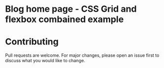 # Blog home page - CSS Grid and flexbox combained example

# Contributing

Pull requests are welcome. For major changes, please open an issue first to discuss what you would like to change.